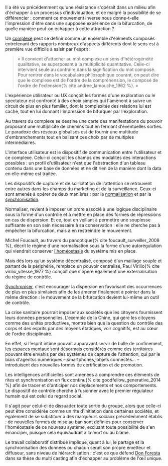 Il a été vu précédemment qu'une résistance s'opérait dans un milieu afin d'échapper à un processus d’individuation, et ce malgré la possibilité de se différencier : comment ce mouvement inverse nous donne-t-elle l'impression d'être dans une supposée expérience de la bifurcation, de quelle manière peut-on échapper à cette attraction ?

Un [complexe](https://bifurcation.etxetxe.fr/7-annexes/lexique/) peut se définir comme un ensemble d'éléments composés entretenant des rapports nombreux d'aspects différents dont le sens est à première vue difficile à saisir par l'esprit :

>« Il convient d'attacher au mot complexe un sens d'hétérogénéité qualitative, se superposant à la multiplicité quantitative. Celle-ci intervient seule au contraire dans la signification du mot composé. Pour rentrer dans le vocabulaire philosophique courant, on peut dire que le complexe est de l'ordre de la compréhension, le composé de l'ordre de l'extension{% cite andree_lamouche_1962 %}. »

L'expérience utilisateur ou UX conçoit les formes d'une exploration ou le spectateur est confronté à des choix simples qui l'amènent à suivre un circuit de plus en plus familier, dont la complexitée des relations lui est caché, tout en lui donnant l'impression de bifurquer par l'exploration.

Au travers du complexe se dessine une carte des manifestations du pouvoir proposant une multiplicité de chemins tout en fermant d'éventuelles sorties. Le paradoxe des réseaux globalisés est de fournir une multitude d'embranchements tout en balisant ces choix par de multiples intermédiaires.

L'interface utilisateur est le dispositif de communication entre l'utilisateur et ce complexe. Celui-ci conçoit les champs des modalités des interactions possibles : un profil d'utilisateur n'est que l'abstraction d'un tableau contenu dans une base de données et ne dit rien de la manière dont la data en elle-même est traitée.

Les dispositifs de capture et de sollicitation de l'attention se retrouvent entre autres dans les champs du marketing et de la surveillance. Ceux-ci sont amenés à opérer de deux manières : par la [normalisation](https://bifurcation.etxetxe.fr/7-annexes/lexique/) et par la [synchronisation](https://bifurcation.etxetxe.fr/7-annexes/lexique/).

Normaliser, revient à imposer un ordre associé à une logique disciplinaire sous la forme d'un contrôle et à mettre en place des formes de répressions en cas de dispersion. Et ce, tout en veillant à permettre une souplesse suffisante en son sein nécessaire à sa conservation : elle ne cherche pas à empêcher la bifurcation, mais à en restreindre le mouvement.

Michel Foucault, au travers du panoptique{% cite foucault_surveiller_2008 %}, décrit le régime d'une normalisation sous la forme d'une autorégulation qui viendrait conserver [l'homéostasie](https://bifurcation.etxetxe.fr/7-annexes/lexique/) du système mis en place.

Mais dès lors qu’un système décentralisé, composé d'un maillage souple et partant de la périphérie, remplace un pouvoir centralisé, Paul Virilio{% cite virilio_vitesse_1977 %} conçoit que s'opère également une externalisation du régime de contrôle.

[Synchroniser](https://bifurcation.etxetxe.fr/7-annexes/lexique/), c'est encourager la dispersion en favorisant des occurrences de plus en plus similaires afin de les amener finalement à pointer dans la même direction : le mouvement de la bifurcation devient lui-même un outil de contrôle.

La crise sanitaire pourrait imposer aux sociétés que les citoyens fournissent leurs données personnelles. L'exemple de la Chine, qui gère les citoyens comme des unités productives, montre bien que la question du contrôle des corps et des esprits par des moyens étatiques, voir cognitifs, est au cœur de l'ordre disciplinaire.

En effet, si l'esprit intime pouvait auparavant servir de bulle de confinement, les espaces mentaux sont désormais considérés comme des territoires pouvant être envahis par des systèmes de capture de l'attention, qui par le biais d'agentss numériques &ndash; smartphones, objets connectés... &ndash; introduisent des nouvelles formes de certification et de promotion.

Les intelligences artificielles sont amenées à comprendre ces éléments de rites et synchronisation en flux continu{% cite goodfellow_generative_2014 %} afin de tracer et d'anticiper nos déplacements et nos comportements. Le dispositif de contrôle cherche à fusionner avec le premier régulateur humain qui est celui du regard social.

Il s'agit pour celui-ci de dissuader toute sortie du groupe, alors que celle-ci peut être considérée comme un rite d'initiation dans certaines sociétés, et également de se substituer à des marqueurs sociaux précédemment établis : de nouvelles formes de mise au ban sont définies pour conserver l'homéostasie de ce nouveau système, excluant toute possibilité de s'en émanciper, puisque cela équivaudrait à la mort ou au blâme.

Le travail collaboratif distribué implique, quant à lui, le partage et la synchronisation des données ou chacun serait son propre émetteur et diffuseur, sans niveau de hiérarchisation : c'est ce que défend [Don Foresta](https://www.youtube.com/watch?v=iRGWVtc_Jbc) dans sa thèse du multi casting afin d'échapper au problème de l'œil unique.
